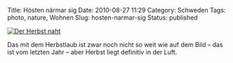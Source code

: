 Title: Hösten närmar sig
Date: 2010-08-27 11:29
Category: Schweden
Tags: photo, nature, Wohnen
Slug: hosten-narmar-sig
Status: published

[![Der Herbst
naht](/pic/grythusvat_s.jpg "Der Herbst naht")](/pic/grythusvat_l.jpg)

Das mit dem Herbstlaub ist zwar noch nicht so weit wie auf dem Bild –
das ist vom letzten Jahr – aber Herbst liegt definitiv in der Luft.

